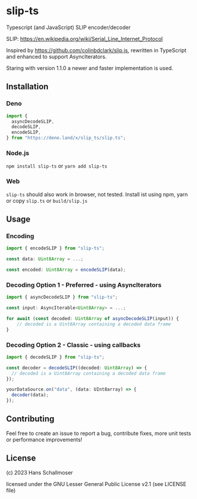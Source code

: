 # slip-ts

Typescript (and JavaScript) SLIP encoder/decoder

SLIP: https://en.wikipedia.org/wiki/Serial_Line_Internet_Protocol

Inspired by https://github.com/colinbdclark/slip.js, rewritten in TypeScript and
enhanced to support AsyncIterators.

Staring with version 1.1.0 a newer and faster implementation is used.

## Installation

### Deno

```ts
import {
  asyncDecodeSLIP,
  decodeSLIP,
  encodeSLIP,
} from "https://deno.land/x/slip_ts/slip.ts";
```

### Node.js

`npm install slip-ts` or `yarn add slip-ts`

### Web

`slip-ts` should also work in browser, not tested. Install ist using npm, yarn
or copy `slip.ts` or `build/slip.js`

## Usage

### Encoding

```ts
import { encodeSLIP } from "slip-ts";

const data: Uint8Array = ...;

const encoded: Uint8Array = encodeSLIP(data);
```

### Decoding Option 1 - Preferred - using AsyncIterators

```ts
import { asyncDecodeSLIP } from "slip-ts";

const input: AsyncIterable<Uint8Array> = ...;

for await (const decoded: Uint8Array of asyncDecodeSLIP(input)) {
    // decoded is a Uint8Array containing a decoded data frame
}
```

### Decoding Option 2 - Classic - using callbacks

```ts
import { decodeSLIP } from "slip-ts";

const decoder = decodeSLIP((decoded: Uint8Array) => {
  // decoded is a Uint8Array containing a decoded data frame
});

yourDataSource.on("data", (data: UInt8array) => {
  decoder(data);
});
```

## Contributing

Feel free to create an issue to report a bug, contribute fixes, more unit tests
or performance improvements!

## License

(c) 2023 Hans Schallmoser

licensed under the GNU Lesser General Public License v2.1 (see LICENSE file)
